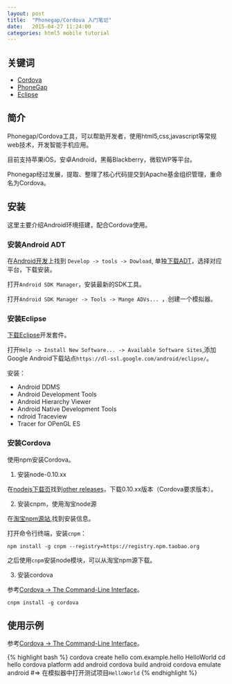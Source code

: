 ```yaml
---
layout: post
title:  "Phonegap/Cordova 入门笔记"
date:   2015-04-27 11:24:00
categories: html5 mobile tutorial
---
```


## 关键词
* [Cordova](https://cordova.apache.org/)
* [PhoneGap](http://phonegap.com/)
* [Eclipse](http://www.eclipse.org)


## 简介
Phonegap/Cordova工具，可以帮助开发者，使用html5,css,javascript等常规web技术，开发智能手机应用。

目前支持苹果iOS，安卓Android，黑莓Blackberry，微软WP等平台。

Phonegap经过发展，提取、整理了核心代码提交到Apache基金组织管理，重命名为Cordova。


## 安装
这里主要介绍Android环境搭建，配合Cordova使用。


### 安装Android ADT
在[Android开发]()上找到 `Develop -> tools -> Dowload`, 单独[下载ADT](http://developer.android.com/sdk/index.html#Other)，选择对应平台，下载安装。

打开`Android SDK Manager`，安装最新的SDK工具。

打开`Android SDK Manager -> Tools -> Mange ADVs... `，创建一个模拟器。

### 安装Eclipse
[下载Eclipse](http://www.eclipse.org/downloads/)开发套件。

打开`Help -> Install New Software... -> Available Software Sites`,添加Google Android下载站点`https://dl-ssl.google.com/android/eclipse/`。

安装：
* Android DDMS
* Android Development Tools
* Android Hierarchy Viewer
* Android Native Development Tools
* ndroid Traceview
* Tracer for OPenGL ES


### 安装Cordova
使用npm安装Cordova。


1) 安装node-0.10.xx

在[nodejs下载页](https://nodejs.org/download/)找到[other releases](http://nodejs.org/dist/)，下载0.10.xx版本（Cordova要求版本）。


2) 安装cnpm，使用淘宝node源

在[淘宝npm源站](http://npm.taobao.org/),找到安装信息。

打开命令行终端，安装`cnpm`：

   `npm install -g cnpm --registry=https://registry.npm.taobao.org`

之后使用`cnpm`安装node模块，可以从淘宝npm源下载。


3) 安装cordova

参考[Cordova -> The Command-Line Interface](https://cordova.apache.org/docs/en/4.0.0/guide_cli_index.md.html#The%20Command-Line%20Interface)。

   `cnpm install -g cordova`


## 使用示例
参考[Cordova -> The Command-Line Interface](https://cordova.apache.org/docs/en/4.0.0/guide_cli_index.md.html#The%20Command-Line%20Interface)。

{% highlight bash %}
cordova create hello com.example.hello HelloWorld
cd hello
cordova platform add android
cordova build android
cordova emulate android
#=> 在模拟器中打开测试项目`HelloWorld`
{% endhighlight %}
